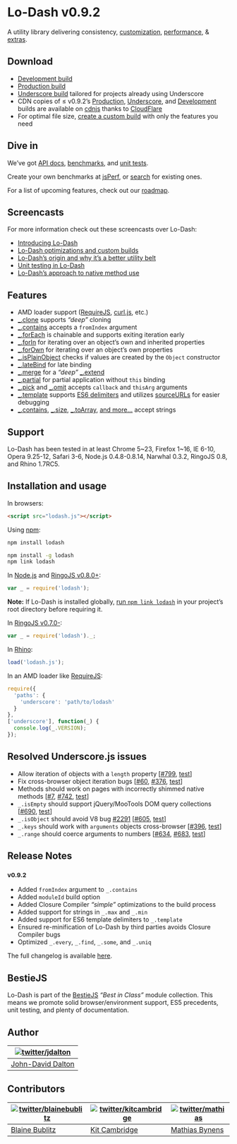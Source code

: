 # Lo-Dash v0.9.2

A utility library delivering consistency, [customization](http://lodash.com/custom-builds), [performance](http://lodash.com/benchmarks), & [extras](http://lodash.com/#features).

## Download

 * [Development build](https://raw.github.com/lodash/lodash/0.9.2/lodash.js)
 * [Production build](https://raw.github.com/lodash/lodash/0.9.2/lodash.min.js)
 * [Underscore build](https://raw.github.com/lodash/lodash/0.9.2/lodash.underscore.min.js) tailored for projects already using Underscore
 * CDN copies of ≤ v0.9.2’s [Production](http://cdnjs.cloudflare.com/ajax/libs/lodash.js/0.9.2/lodash.min.js), [Underscore](http://cdnjs.cloudflare.com/ajax/libs/lodash.js/0.9.2/lodash.underscore.min.js), and [Development](http://cdnjs.cloudflare.com/ajax/libs/lodash.js/0.9.2/lodash.js) builds are available on [cdnjs](http://cdnjs.com/) thanks to [CloudFlare](http://www.cloudflare.com/)
 * For optimal file size, [create a custom build](http://lodash.com/custom-builds) with only the features you need

## Dive in

We’ve got [API docs](http://lodash.com/docs), [benchmarks](http://lodash.com/benchmarks), and [unit tests](http://lodash.com/tests).

Create your own benchmarks at [jsPerf](http://jsperf.com), or [search](http://jsperf.com/search?q=lodash) for existing ones.

For a list of upcoming features, check out our [roadmap](https://github.com/lodash/lodash/wiki/Roadmap).

## Screencasts

For more information check out these screencasts over Lo-Dash:

 * [Introducing Lo-Dash](https://vimeo.com/44154599)
 * [Lo-Dash optimizations and custom builds](https://vimeo.com/44154601)
 * [Lo-Dash’s origin and why it’s a better utility belt](https://vimeo.com/44154600)
 * [Unit testing in Lo-Dash](https://vimeo.com/45865290)
 * [Lo-Dash’s approach to native method use](https://vimeo.com/48576012)

## Features

 * AMD loader support ([RequireJS](http://requirejs.org/), [curl.js](https://github.com/cujojs/curl), etc.)
 * [_.clone](http://lodash.com/docs#clone) supports *“deep”* cloning
 * [_.contains](http://lodash.com/docs#contains) accepts a `fromIndex` argument
 * [_.forEach](http://lodash.com/docs#forEach) is chainable and supports exiting iteration early
 * [_.forIn](http://lodash.com/docs#forIn) for iterating over an object’s own and inherited properties
 * [_.forOwn](http://lodash.com/docs#forOwn) for iterating over an object’s own properties
 * [_.isPlainObject](http://lodash.com/docs#isPlainObject) checks if values are created by the `Object` constructor
 * [_.lateBind](http://lodash.com/docs#lateBind) for late binding
 * [_.merge](http://lodash.com/docs#merge) for a *“deep”* [_.extend](http://lodash.com/docs#extend)
 * [_.partial](http://lodash.com/docs#partial) for partial application without `this` binding
 * [_.pick](http://lodash.com/docs#pick) and [_.omit](http://lodash.com/docs#omit) accepts `callback` and `thisArg` arguments
 * [_.template](http://lodash.com/docs#template) supports [ES6 delimiters](http://people.mozilla.org/~jorendorff/es6-draft.html#sec-7.8.6) and utilizes [sourceURLs](http://www.html5rocks.com/en/tutorials/developertools/sourcemaps/#toc-sourceurl) for easier debugging
 * [_.contains](http://lodash.com/docs#contains), [_.size](http://lodash.com/docs#size), [_.toArray](http://lodash.com/docs#toArray),
   [and more…](http://lodash.com/docs "_.countBy, _.every, _.filter, _.find, _.forEach, _.groupBy, _.invoke, _.map, _.max, _.min, _.pluck, _.reduce, _.reduceRight, _.reject, _.shuffle, _.some, _.sortBy, _.where") accept strings

## Support

Lo-Dash has been tested in at least Chrome 5~23, Firefox 1~16, IE 6-10, Opera 9.25-12, Safari 3-6, Node.js 0.4.8-0.8.14, Narwhal 0.3.2, RingoJS 0.8, and Rhino 1.7RC5.

## Installation and usage

In browsers:

```html
<script src="lodash.js"></script>
```

Using [npm](http://npmjs.org/):

```bash
npm install lodash

npm install -g lodash
npm link lodash
```

In [Node.js](http://nodejs.org/) and [RingoJS v0.8.0+](http://ringojs.org/):

```js
var _ = require('lodash');
```

**Note:** If Lo-Dash is installed globally, [run `npm link lodash`](http://blog.nodejs.org/2011/03/23/npm-1-0-global-vs-local-installation/) in your project’s root directory before requiring it.

In [RingoJS v0.7.0-](http://ringojs.org/):

```js
var _ = require('lodash')._;
```

In [Rhino](http://www.mozilla.org/rhino/):

```js
load('lodash.js');
```

In an AMD loader like [RequireJS](http://requirejs.org/):

```js
require({
  'paths': {
    'underscore': 'path/to/lodash'
  }
},
['underscore'], function(_) {
  console.log(_.VERSION);
});
```

## Resolved Underscore.js issues

 * Allow iteration of objects with a `length` property [[#799](https://github.com/documentcloud/underscore/pull/799), [test](https://github.com/lodash/lodash/blob/0.9.2/test/test.js#L545-551)]
 * Fix cross-browser object iteration bugs [[#60](https://github.com/documentcloud/underscore/issues/60), [#376](https://github.com/documentcloud/underscore/issues/376), [test](https://github.com/lodash/lodash/blob/0.9.2/test/test.js#L558-582)]
 * Methods should work on pages with incorrectly shimmed native methods [[#7](https://github.com/documentcloud/underscore/issues/7), [#742](https://github.com/documentcloud/underscore/issues/742), [test](https://github.com/lodash/lodash/blob/0.9.2/test/test.js#L140-146)]
 * `_.isEmpty` should support jQuery/MooTools DOM query collections [[#690](https://github.com/documentcloud/underscore/pull/690), [test](https://github.com/lodash/lodash/blob/0.9.2/test/test.js#L747-752)]
 * `_.isObject` should avoid V8 bug [#2291](http://code.google.com/p/8/issues/detail?id=2291) [[#605](https://github.com/documentcloud/underscore/issues/605), [test](https://github.com/lodash/lodash/blob/0.9.2/test/test.js#L828-840)]
 * `_.keys` should work with `arguments` objects cross-browser [[#396](https://github.com/documentcloud/underscore/issues/396), [test](https://github.com/lodash/lodash/blob/0.9.2/test/test.js#L921-923)]
 * `_.range` should coerce arguments to numbers [[#634](https://github.com/documentcloud/underscore/issues/634), [#683](https://github.com/documentcloud/underscore/issues/683), [test](https://github.com/lodash/lodash/blob/0.9.2/test/test.js#L1345-1340)]

## Release Notes

### <sup>v0.9.2</sup>

 * Added `fromIndex` argument to `_.contains`
 * Added `moduleId` build option
 * Added Closure Compiler *“simple”* optimizations to the build process
 * Added support for strings in `_.max` and `_.min`
 * Added support for ES6 template delimiters to `_.template`
 * Ensured re-minification of Lo-Dash by third parties avoids Closure Compiler bugs
 * Optimized `_.every`, `_.find`, `_.some`, and `_.uniq`

The full changelog is available [here](https://github.com/lodash/lodash/wiki/Changelog).

## BestieJS

Lo-Dash is part of the [BestieJS](https://github.com/bestiejs)  *“Best in Class”* module collection. This means we promote solid browser/environment support, ES5 precedents, unit testing, and plenty of documentation.

## Author

| [![twitter/jdalton](http://gravatar.com/avatar/299a3d891ff1920b69c364d061007043?s=70)](http://twitter.com/jdalton "Follow @jdalton on Twitter") |
|---|
| [John-David Dalton](http://allyoucanleet.com/) |

## Contributors

| [![twitter/blainebublitz](http://gravatar.com/avatar/ac1c67fd906c9fecd823ce302283b4c1?s=70)](http://twitter.com/blainebublitz "Follow @BlaineBublitz on Twitter") | [![twitter/kitcambridge](http://gravatar.com/avatar/6662a1d02f351b5ef2f8b4d815804661?s=70)](https://twitter.com/kitcambridge "Follow @kitcambridge on Twitter") | [![twitter/mathias](http://gravatar.com/avatar/24e08a9ea84deb17ae121074d0f17125?s=70)](http://twitter.com/mathias "Follow @mathias on Twitter") |
|---|---|---|
| [Blaine Bublitz](http://iceddev.com/) | [Kit Cambridge](http://kitcambridge.github.io/) | [Mathias Bynens](http://mathiasbynens.be/) |
